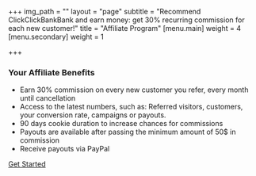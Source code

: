 +++
img_path = ""
layout = "page"
subtitle = "Recommend ClickClickBankBank and earn money: get 30% recurring commission for each new customer!"
title = "Affiliate Program"
[menu.main]
weight = 4
[menu.secondary]
weight = 1

+++
### Your Affiliate Benefits

* Earn 30% commission on every new customer you refer, every month until cancellation
* Access to the latest numbers, such as: Referred visitors, customers, your conversion rate, campaigns or payouts.
* 90 days cookie duration to increase chances for commissions
* Payouts are available after passing the minimum amount of 50$ in commission
* Receive payouts via PayPal

[Get Started](http://affiliates.clickclickbankbank.com)